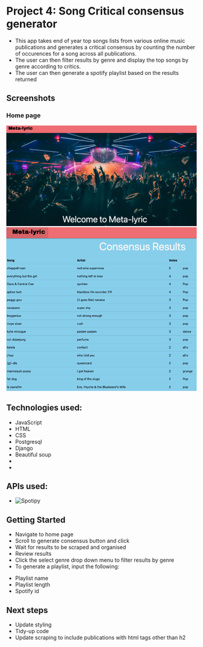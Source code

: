 # Project 4: Song Critical consensus generator


* This app takes end of year top songs lists from various online music publications and generates a critical consensus by counting the number of occurences for a song across all publications.
* The user can then filter results by genre and display the top songs by genre according to critics.
* The user can then generate a spotify playlist based on the results returned 


## Screenshots
### Home page
![home page](Readme_imgs/Home_page.png) 
![results page](Readme_imgs/Results.png) 

## Technologies used: 
* JavaScript
* HTML 
* CSS
* Postgresql
* Django
* Beautiful soup
* 
* 

## APIs used:
* ![Spotipy](https://developer.spotify.com/)


## Getting Started
* Navigate to home page
* Scroll to generate consensus button and click
* Wait for results to be scraped and organised
* Review results
* Click the select genre drop down menu to filter results by genre 
* To generate a playlist, input the following:
-   Playlist name
-   Playlist length
-   Spotify id

## Next steps
* Update styling 
* Tidy-up code
* Update scraping to include publications with html tags other than h2



